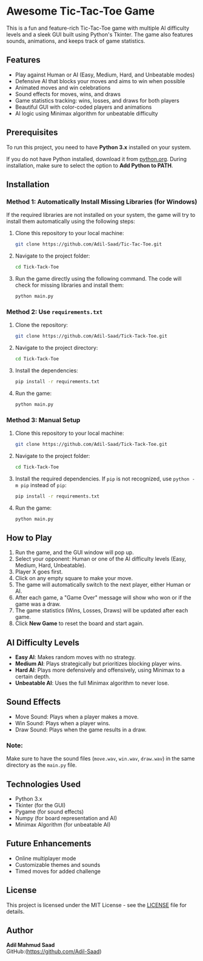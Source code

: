 # Awesome Tic-Tac-Toe Game

This is a fun and feature-rich Tic-Tac-Toe game with multiple AI difficulty levels and a sleek GUI built using Python's Tkinter. The game also features sounds, animations, and keeps track of game statistics.

## Features

- Play against Human or AI (Easy, Medium, Hard, and Unbeatable modes)
- Defensive AI that blocks your moves and aims to win when possible
- Animated moves and win celebrations
- Sound effects for moves, wins, and draws
- Game statistics tracking: wins, losses, and draws for both players
- Beautiful GUI with color-coded players and animations
- AI logic using Minimax algorithm for unbeatable difficulty

## Prerequisites

To run this project, you need to have **Python 3.x** installed on your system.

If you do not have Python installed, download it from [python.org](https://www.python.org/downloads/). During installation, make sure to select the option to **Add Python to PATH**.

## Installation

### Method 1: Automatically Install Missing Libraries (for Windows)

If the required libraries are not installed on your system, the game will try to install them automatically using the following steps:

1. Clone this repository to your local machine:
    ```bash
    git clone https://github.com/Adil-Saad/Tic-Tac-Toe.git
    ```

2. Navigate to the project folder:
    ```bash
    cd Tick-Tack-Toe
    ```

3. Run the game directly using the following command. The code will check for missing libraries and install them:
    ```bash
    python main.py
    ```

### Method 2: Use `requirements.txt`

1. Clone the repository:
    ```bash
    git clone https://github.com/Adil-Saad/Tick-Tack-Toe.git
    ```

2. Navigate to the project directory:
    ```bash
    cd Tick-Tack-Toe
    ```

3. Install the dependencies:
    ```bash
    pip install -r requirements.txt
    ```

4. Run the game:
    ```bash
    python main.py
    ```

### Method 3: Manual Setup

1. Clone this repository to your local machine:
    ```bash
    git clone https://github.com/Adil-Saad/Tick-Tack-Toe.git
    ```

2. Navigate to the project folder:
    ```bash
    cd Tick-Tack-Toe
    ```

3. Install the required dependencies. If `pip` is not recognized, use `python -m pip` instead of `pip`:
    ```bash
    pip install -r requirements.txt
    ```

4. Run the game:
    ```bash
    python main.py
    ```

## How to Play

1. Run the game, and the GUI window will pop up.
2. Select your opponent: Human or one of the AI difficulty levels (Easy, Medium, Hard, Unbeatable).
3. Player X goes first.
4. Click on any empty square to make your move.
5. The game will automatically switch to the next player, either Human or AI.
6. After each game, a "Game Over" message will show who won or if the game was a draw.
7. The game statistics (Wins, Losses, Draws) will be updated after each game.
8. Click **New Game** to reset the board and start again.

## AI Difficulty Levels

- **Easy AI**: Makes random moves with no strategy.
- **Medium AI**: Plays strategically but prioritizes blocking player wins.
- **Hard AI**: Plays more defensively and offensively, using Minimax to a certain depth.
- **Unbeatable AI**: Uses the full Minimax algorithm to never lose.

## Sound Effects

- Move Sound: Plays when a player makes a move.
- Win Sound: Plays when a player wins.
- Draw Sound: Plays when the game results in a draw.

### Note:
Make sure to have the sound files (`move.wav`, `win.wav`, `draw.wav`) in the same directory as the `main.py` file.

## Technologies Used

- Python 3.x
- Tkinter (for the GUI)
- Pygame (for sound effects)
- Numpy (for board representation and AI)
- Minimax Algorithm (for unbeatable AI)

## Future Enhancements

- Online multiplayer mode
- Customizable themes and sounds
- Timed moves for added challenge

## License

This project is licensed under the MIT License - see the [LICENSE](LICENSE) file for details.

## Author

**Adil Mahmud Saad**  
GitHub:(https://github.com/Adil-Saad)

